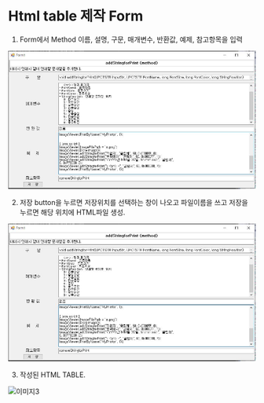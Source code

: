 # Html table 제작 Form
1. Form에서 Method 이름, 설명, 구문, 매개변수, 반환값, 예제, 참고항목을 입력


![이미지1](IMAGE1.JPG)

2. 저장 button을 누르면 저장위치를 선택하는 창이 나오고 파일이름을 쓰고 저장을 누르면 해당 위치에 HTML파일 생성.

![이미지2](IMAGE1.JPG)

3. 작성된 HTML TABLE.

![이미지3](IMAGE3.JPG)

